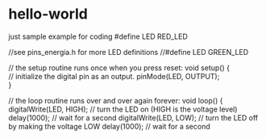 # hello-world
just sample example for coding
#define LED RED_LED

//see pins_energia.h for more LED definitions
//#define LED GREEN_LED
  
// the setup routine runs once when you press reset:
void setup() {                
  // initialize the digital pin as an output.
  pinMode(LED, OUTPUT);     
}

// the loop routine runs over and over again forever:
void loop() {
  digitalWrite(LED, HIGH);   // turn the LED on (HIGH is the voltage level)
  delay(1000);               // wait for a second
  digitalWrite(LED, LOW);    // turn the LED off by making the voltage LOW
  delay(1000);               // wait for a second

